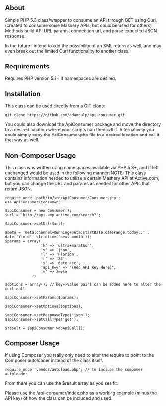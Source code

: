 About
-----

Simple PHP 5.3 class/wrapper to consume an API through GET using Curl. (created to consume some Mashery APIs, but could be used for others) Methods build API URL params, connection url, and parse expected JSON response.

In the future I intend to add the possibility of an XML return as well, and may even break out the limited Curl functionality to another class.

Requirements
------------

Requires PHP version 5.3+ if namespaces are desired.

Installation
------------

This class can be used directly from a GIT clone:

    git clone https://github.com/adamculp/api-consumer.git

You could also download the ApiConsumer package and move the directory to a desired location where your scripts can then call it.  Alternatively you could simply copy the ApiConsumer.php file to a desired location and call it that way as well.

Non-Composer Usage
------------------

This class was written using namespaces available via PHP 5.3+, and if left unchanged would be used in the following manner:
NOTE: This class contains information needed to utilize a certain Mashery API at Active.com, but you can change the URL and params as needed for other APIs that return JSON.

    require_once 'path/to/src/ApiConsumer/Consumer.php';
    use ApiConsumer\Consumer;
    
    $apiConsumer = new Consumer();
    $url = 'http://api.amp.active.com/search?';
    
    $apiConsumer->setUrl($url);
    
    $meta = 'meta:channel=Running+meta:startDate:daterange:today..' . date('Y-m-d', strtotime('next month'));
    $params = array(
                    'k' => 'ultra+marathon',
                    'v' => 'json',
                    'l' => 'Florida',
                    'r' => '25',
                    's' => 'date_asc',
                    'api_key' => '{Add API Key Here}',
                    'm' => $meta
                );
                
    $options = array(); // key=>value pairs can be added here to alter the curl call
    
    $apiConsumer->setParams($params);
    
    $apiConsumer->setOptions($options);
    
    $apiConsumer->setResponseType('json');
    $apiConsumer->setCallType('get');
    
    $result = $apiConsumer->doApiCall();

Composer Usage
------------------

If using Composer you really only need to alter the require to point to the Composer autoloader instead of the class itself.

    require_once 'vendor/autoload.php'; // to include the composer autoloader


From there you can use the $result array as you see fit.

Please use the /api-consumer/index.php as a working example (minus the API key) of how the class can be included and used.
